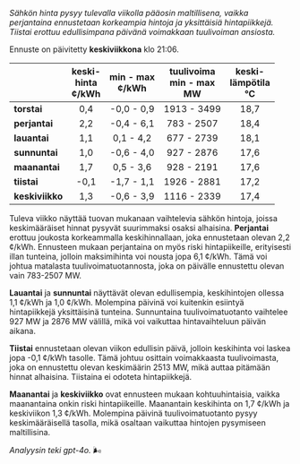 *Sähkön hinta pysyy tulevalla viikolla pääosin maltillisena, vaikka perjantaina ennustetaan korkeampia hintoja ja yksittäisiä hintapiikkejä. Tiistai erottuu edullisimpana päivänä voimakkaan tuulivoiman ansiosta.*

Ennuste on päivitetty **keskiviikkona** klo 21:06.

|               | keski-<br>hinta<br>¢/kWh | min - max<br>¢/kWh | tuulivoima<br>min - max<br>MW | keski-<br>lämpötila<br>°C |
|:-------------|:----------------:|:----------------:|:-------------:|:-------------:|
| **torstai**  | 0,4              | -0,0 - 0,9       | 1913 - 3499   | 18,7          |
| **perjantai**| 2,2              | -0,4 - 6,1       | 783 - 2507    | 18,4          |
| **lauantai** | 1,1              | 0,1 - 4,2        | 677 - 2739    | 18,1          |
| **sunnuntai**| 1,0              | -0,6 - 4,0       | 927 - 2876    | 17,6          |
| **maanantai**| 1,7              | 0,5 - 3,6        | 928 - 2191    | 17,6          |
| **tiistai**  | -0,1             | -1,7 - 1,1       | 1926 - 2881   | 17,2          |
| **keskiviikko**| 1,3            | -0,6 - 3,9       | 1116 - 2339   | 17,4          |

Tuleva viikko näyttää tuovan mukanaan vaihtelevia sähkön hintoja, joissa keskimääräiset hinnat pysyvät suurimmaksi osaksi alhaisina. **Perjantai** erottuu joukosta korkeammalla keskihinnallaan, joka ennustetaan olevan 2,2 ¢/kWh. Ennusteen mukaan perjantaina on myös riski hintapiikeille, erityisesti illan tunteina, jolloin maksimihinta voi nousta jopa 6,1 ¢/kWh. Tämä voi johtua matalasta tuulivoimatuotannosta, joka on päivälle ennustettu olevan vain 783-2507 MW.

**Lauantai** ja **sunnuntai** näyttävät olevan edullisempia, keskihintojen ollessa 1,1 ¢/kWh ja 1,0 ¢/kWh. Molempina päivinä voi kuitenkin esiintyä hintapiikkejä yksittäisinä tunteina. Sunnuntaina tuulivoimatuotanto vaihtelee 927 MW ja 2876 MW välillä, mikä voi vaikuttaa hintavaihteluun päivän aikana.

**Tiistai** ennustetaan olevan viikon edullisin päivä, jolloin keskihinta voi laskea jopa -0,1 ¢/kWh tasolle. Tämä johtuu osittain voimakkaasta tuulivoimasta, joka on ennustettu olevan keskimäärin 2513 MW, mikä auttaa pitämään hinnat alhaisina. Tiistaina ei odoteta hintapiikkejä.

**Maanantai** ja **keskiviikko** ovat ennusteen mukaan kohtuuhintaisia, vaikka maanantaina onkin riski hintapiikeille. Maanantain keskihinta on 1,7 ¢/kWh ja keskiviikon 1,3 ¢/kWh. Molempina päivinä tuulivoimatuotanto pysyy keskimääräisellä tasolla, mikä osaltaan vaikuttaa hintojen pysymiseen maltillisina.

*Analyysin teki gpt-4o.* 🌬️

